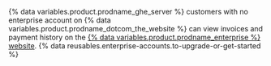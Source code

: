 {% data variables.product.prodname_ghe_server %} customers with no enterprise account on {% data variables.product.prodname_dotcom_the_website %} can view invoices and payment history on the [{% data variables.product.prodname_enterprise %} website](https://enterprise.github.com/login). {% data reusables.enterprise-accounts.to-upgrade-or-get-started %}

